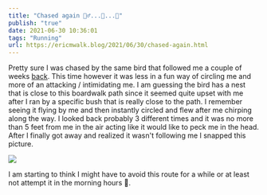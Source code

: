```yaml
---
title: "Chased again 🏃‍♂️...🦅...🌳"
publish: "true"
date: 2021-06-30 10:36:01
tags: "Running"
url: https://ericmwalk.blog/2021/06/30/chased-again.html
---
```


Pretty sure I was chased by the same bird that followed me a couple of weeks [back](https://ericmwalk.blog/2021/06/18/i-was-followed.html). This time however it was less in a fun way of circling me and more of an attacking / intimidating me. I am guessing the bird has a nest that is close to this boardwalk path since it seemed quite upset with me after I ran by a specific bush that is really close to the path. I remember seeing it flying by me and then instantly circled and flew after me chirping along the way. I looked back probably 3 different times and it was no more than 5 feet from me in the air acting like it would like to peck me in the head. After I finally got away and realized it wasn't following me I snapped this picture.

![](https://ericmwalk.blog/uploads/2021/6669e9b14b.jpg)

I am starting to think I might have to avoid this route for a while or at least not attempt it in the morning hours 🤣.